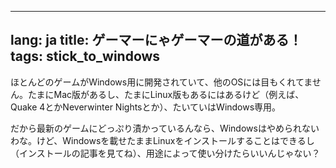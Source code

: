
---
lang: ja
title: ゲーマーにゃゲーマーの道がある！
tags: stick_to_windows
---

ほとんどのゲームがWindows用に開発されていて、他のOSには目もくれてません。たまにMac版があるし、たまにLinux版もあるにはあるけど（例えば、Quake 4とかNeverwinter Nightsとか）、たいていはWindows専用。

だから最新のゲームにどっぷり漬かっているんなら、Windowsはやめられないわな。けど、Windowsを載せたままLinuxをインストールすることはできるし（インストールの記事を見てね）、用途によって使い分けたらいいんじゃない？

